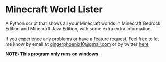 # Minecraft World Lister
A Python script that shows all your Minecraft worlds in Minecraft Bedrock Edition and Minecraft Java Edition, with some extra extra information.

If you experience any problems or have a feature request, Feel free to let me know by email at gingerphoenix10@gmail.com or by twitter [here](https://twitter.com/gingerphoenix10)

**NOTE: This program only runs on windows.**
